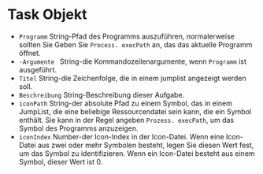 # Task Objekt

* ` Programm ` String-Pfad des Programms auszuführen, normalerweise sollten Sie Geben Sie ` Process. execPath ` an, das das aktuelle Programm öffnet.
* `-Argumente ` String-die Kommandozeilenargumente, wenn ` Programm ` ist ausgeführt.
* ` Titel ` String-die Zeichenfolge, die in einem jumplist angezeigt werden soll.
* ` Beschreibung ` String-Beschreibung dieser Aufgabe.
* ` iconPath ` String-der absolute Pfad zu einem Symbol, das in einem JumpList, die eine beliebige Ressourcendatei sein kann, die ein Symbol enthält. Sie kann in der Regel angeben ` Prozess. execPath `, um das Symbol des Programms anzuzeigen.
* ` iconIndex ` Number-der Icon-Index in der Icon-Datei. Wenn eine Icon-Datei aus zwei oder mehr Symbolen besteht, legen Sie diesen Wert fest, um das Symbol zu identifizieren. Wenn ein Icon-Datei besteht aus einem Symbol, dieser Wert ist 0.